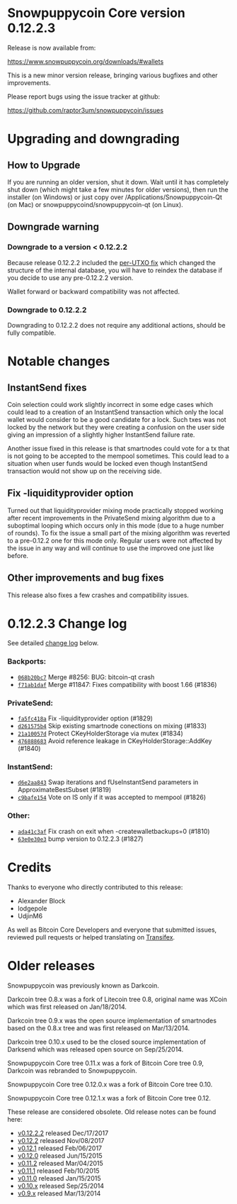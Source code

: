 Snowpuppycoin Core version 0.12.2.3
==========================

Release is now available from:

  <https://www.snowpuppycoin.org/downloads/#wallets>

This is a new minor version release, bringing various bugfixes and other
improvements.

Please report bugs using the issue tracker at github:

  <https://github.com/raptor3um/snowpuppycoin/issues>


Upgrading and downgrading
=========================

How to Upgrade
--------------

If you are running an older version, shut it down. Wait until it has completely
shut down (which might take a few minutes for older versions), then run the
installer (on Windows) or just copy over /Applications/Snowpuppycoin-Qt (on Mac) or
snowpuppycoind/snowpuppycoin-qt (on Linux).

Downgrade warning
-----------------

### Downgrade to a version < 0.12.2.2

Because release 0.12.2.2 included the [per-UTXO fix](release-notes/snowpuppycoin/release-notes-0.12.2.2.md#per-utxo-fix)
which changed the structure of the internal database, you will have to reindex
the database if you decide to use any pre-0.12.2.2 version.

Wallet forward or backward compatibility was not affected.

### Downgrade to 0.12.2.2

Downgrading to 0.12.2.2 does not require any additional actions, should be
fully compatible.

Notable changes
===============

InstantSend fixes
-----------------

Coin selection could work slightly incorrect in some edge cases which could
lead to a creation of an InstantSend transaction which only the local wallet
would consider to be a good candidate for a lock. Such txes was not locked by
the network but they were creating a confusion on the user side giving an
impression of a slightly higher InstantSend failure rate.

Another issue fixed in this release is that smartnodes could vote for a tx
that is not going to be accepted to the mempool sometimes. This could lead to
a situation when user funds would be locked even though InstantSend transaction
would not show up on the receiving side.

Fix -liquidityprovider option
-----------------------------

Turned out that liquidityprovider mixing mode practically stopped working after
recent improvements in the PrivateSend mixing algorithm due to a suboptimal
looping which occurs only in this mode (due to a huge number of rounds). To fix
the issue a small part of the mixing algorithm was reverted to a pre-0.12.2 one
for this mode only. Regular users were not affected by the issue in any way and
will continue to use the improved one just like before.

Other improvements and bug fixes
--------------------------------

This release also fixes a few crashes and compatibility issues.


0.12.2.3 Change log
===================

See detailed [change log](https://github.com/raptor3um/snowpuppycoin/compare/v0.12.2.2...snowpuppycoin:v0.12.2.3) below.

### Backports:
- [`068b20bc7`](https://github.com/raptor3um/snowpuppycoin/commit/068b20bc7) Merge #8256: BUG: bitcoin-qt crash
- [`f71ab1daf`](https://github.com/raptor3um/snowpuppycoin/commit/f71ab1daf) Merge #11847: Fixes compatibility with boost 1.66 (#1836)

### PrivateSend:
- [`fa5fc418a`](https://github.com/raptor3um/snowpuppycoin/commit/fa5fc418a) Fix -liquidityprovider option (#1829)
- [`d261575b4`](https://github.com/raptor3um/snowpuppycoin/commit/d261575b4) Skip existing smartnode conections on mixing (#1833)
- [`21a10057d`](https://github.com/raptor3um/snowpuppycoin/commit/21a10057d) Protect CKeyHolderStorage via mutex (#1834)
- [`476888683`](https://github.com/raptor3um/snowpuppycoin/commit/476888683) Avoid reference leakage in CKeyHolderStorage::AddKey (#1840)

### InstantSend:
- [`d6e2aa843`](https://github.com/raptor3um/snowpuppycoin/commit/d6e2aa843) Swap iterations and fUseInstantSend parameters in ApproximateBestSubset (#1819)
- [`c9bafe154`](https://github.com/raptor3um/snowpuppycoin/commit/c9bafe154) Vote on IS only if it was accepted to mempool (#1826)

### Other:
- [`ada41c3af`](https://github.com/raptor3um/snowpuppycoin/commit/ada41c3af) Fix crash on exit when -createwalletbackups=0 (#1810)
- [`63e0e30e3`](https://github.com/raptor3um/snowpuppycoin/commit/63e0e30e3) bump version to 0.12.2.3 (#1827)

Credits
=======

Thanks to everyone who directly contributed to this release:

- Alexander Block
- lodgepole
- UdjinM6

As well as Bitcoin Core Developers and everyone that submitted issues,
reviewed pull requests or helped translating on
[Transifex](https://www.transifex.com/projects/p/snowpuppycoin/).


Older releases
==============

Snowpuppycoin was previously known as Darkcoin.

Darkcoin tree 0.8.x was a fork of Litecoin tree 0.8, original name was XCoin
which was first released on Jan/18/2014.

Darkcoin tree 0.9.x was the open source implementation of smartnodes based on
the 0.8.x tree and was first released on Mar/13/2014.

Darkcoin tree 0.10.x used to be the closed source implementation of Darksend
which was released open source on Sep/25/2014.

Snowpuppycoin Core tree 0.11.x was a fork of Bitcoin Core tree 0.9,
Darkcoin was rebranded to Snowpuppycoin.

Snowpuppycoin Core tree 0.12.0.x was a fork of Bitcoin Core tree 0.10.

Snowpuppycoin Core tree 0.12.1.x was a fork of Bitcoin Core tree 0.12.

These release are considered obsolete. Old release notes can be found here:

- [v0.12.2.2](release-notes/snowpuppycoin/release-notes-0.12.2.2.md) released Dec/17/2017
- [v0.12.2](release-notes/snowpuppycoin/release-notes-0.12.2.md) released Nov/08/2017
- [v0.12.1](release-notes/snowpuppycoin/release-notes-0.12.1.md) released Feb/06/2017
- [v0.12.0](release-notes/snowpuppycoin/release-notes-0.12.0.md) released Jun/15/2015
- [v0.11.2](release-notes/snowpuppycoin/release-notes-0.11.2.md) released Mar/04/2015
- [v0.11.1](release-notes/snowpuppycoin/release-notes-0.11.1.md) released Feb/10/2015
- [v0.11.0](release-notes/snowpuppycoin/release-notes-0.11.0.md) released Jan/15/2015
- [v0.10.x](release-notes/snowpuppycoin/release-notes-0.10.0.md) released Sep/25/2014
- [v0.9.x](release-notes/snowpuppycoin/release-notes-0.9.0.md) released Mar/13/2014

